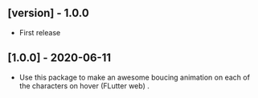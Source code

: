 ## [version] - 1.0.0
* First release

## [1.0.0] - 2020-06-11
 
* Use this package to make an awesome boucing animation on each of the characters on hover (FLutter web) .
